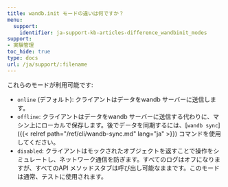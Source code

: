 ```yaml
---
title: wandb.init モードの違いは何ですか？
menu:
  support:
    identifier: ja-support-kb-articles-difference_wandbinit_modes
support:
- 実験管理
toc_hide: true
type: docs
url: /ja/support/:filename
---
```


これらのモードが利用可能です:

* `online` (デフォルト): クライアントはデータをwandb サーバーに送信します。
* `offline`: クライアントはデータをwandb サーバーに送信する代わりに、マシン上にローカルで保存します。後でデータを同期するには、[`wandb sync`]({{< relref path="/ref/cli/wandb-sync.md" lang="ja" >}}) コマンドを使用してください。
* `disabled`: クライアントはモックされたオブジェクトを返すことで操作をシミュレートし、ネットワーク通信を防ぎます。すべてのログはオフになりますが、すべてのAPI メソッドスタブは呼び出し可能なままです。このモードは通常、テストに使用されます。